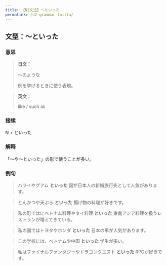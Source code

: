 ```yaml
---
title: 【N2文法】〜といった
permalink: /n2-grammar-toitta/
---
```


## 文型：〜といった

### 意思

> **日文：**
> 
> 〜のような
> 
> 例を挙げるときに使う表現。


> **英文：**
> 
> like / such as


### 接续

N + といった

### 解释

「～や～といった」の形で使うことが多い。

### 例句

> ハワイやグアム **といった** 国が日本人の新婚旅行先として人気があります。

> とんかつや天ぷら **といった** 揚げ物の料理が好きです。

> 私の町ではにベトナム料理やタイ料理 **といった** 東南アジア料理を扱うレストランが増えてきている。

> 私の国ではトヨタやホンダ **といった** 日本の車が人気があります。

> この学校には、ベトナムや中国 **といった** 学生が多い。

> 私はファイナルファンタジーやドラゴンクエスト **といった** RPGが好きです。

